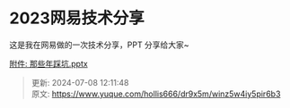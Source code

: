 # 2023网易技术分享

这是我在网易做的一次技术分享，PPT 分享给大家~ 



[附件: 那些年踩坑.pptx](./attachments/Ry6cjXaJkHNWQzSD/那些年踩坑.pptx)



> 更新: 2024-07-08 12:11:48  
> 原文: <https://www.yuque.com/hollis666/dr9x5m/winz5w4iy5pir6b3>